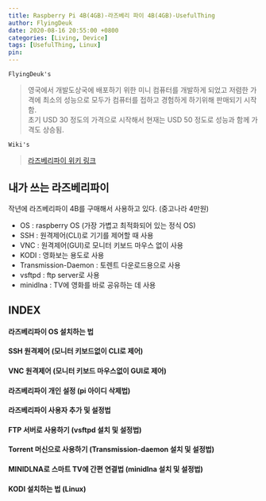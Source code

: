 ```yaml
---
title: Raspberry Pi 4B(4GB)-라즈베리 파이 4B(4GB)-UsefulThing
author: FlyingDeuk
date: 2020-08-16 20:55:00 +0800
categories: [Living, Device]
tags: [UsefulThing, Linux]
pin:
---
```


`FlyingDeuk's`
> 영국에서 개발도상국에 배포하기 위한 미니 컴퓨터를 개발하게 되었고 저렴한 가격에 최소의 성능으로 모두가 컴퓨터를 접하고 경험하게 하기위해 판매되기 시작함.<br>
초기 USD 30 정도의 가격으로 시작해서 현재는 USD 50 정도로 성능과 함께 가격도 상승됨.

`Wiki's`
>[라즈베리파이 위키 링크](https://ko.wikipedia.org/wiki/라즈베리_파이)

## 내가 쓰는 라즈베리파이
작년에 라즈베리파이 4B를 구매해서 사용하고 있다. (중고나라 4만원)
- OS : raspberry OS (가장 가볍고 최적화되어 있는 정식 OS) <br>
- SSH : 원격제어(CLI)로 기기를 제어할 때 사용
- VNC : 원격제어(GUI)로 모니터 키보드 마우스 없이 사용 <br>
- KODI : 영화보는 용도로 사용 <br>
- Transmission-Daemon : 토렌트 다운로드용으로 사용 <br>
- vsftpd : ftp server로 사용 <br>
- minidlna : TV에 영화를 바로 공유하는 데 사용 <br>

## INDEX

#### 라즈베리파이 OS 설치하는 법

#### SSH 원격제어 (모니터 키보드없이 CLI로 제어)

#### VNC 원격제어 (모니터 키보드 마우스없이 GUI로 제어)

#### 라즈베리파이 개인 설정 (pi 아이디 삭제법)

#### 라즈베리파이 사용자 추가 및 설정법

#### FTP 서버로 사용하기 (vsftpd 설치 및 설정법)

#### Torrent 머신으로 사용하기 (Transmission-daemon 설치 및 설정법)

#### MINIDLNA로 스마트 TV에 간편 연결법 (minidlna 설치 및 설정법)

#### KODI 설치하는 법 (Linux)
